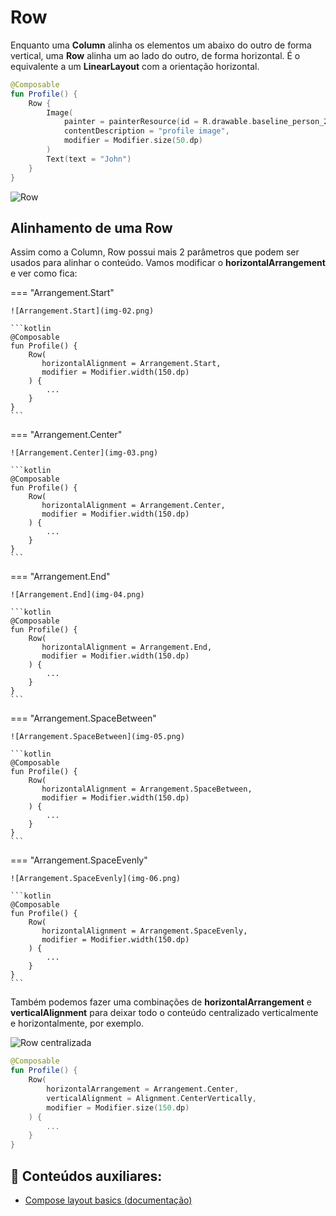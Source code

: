 # Row

Enquanto uma **Column** alinha os elementos um abaixo do outro de forma vertical, uma **Row** alinha um ao lado do outro, de forma horizontal. É o equivalente a um **LinearLayout** com a orientação horizontal.

```kotlin
@Composable
fun Profile() {
    Row {
        Image(
            painter = painterResource(id = R.drawable.baseline_person_24),
            contentDescription = "profile image",
            modifier = Modifier.size(50.dp)
        )
        Text(text = "John")
    }
}
```

![Row](img-01.png)

## Alinhamento de uma Row

Assim como a Column, Row possui mais 2 parâmetros que podem ser usados para alinhar o conteúdo. Vamos modificar o **horizontalArrangement** e ver como fica:

=== "Arrangement.Start" 

    ![Arrangement.Start](img-02.png)

    ```kotlin
    @Composable
    fun Profile() {
        Row(
           horizontalAlignment = Arrangement.Start,
           modifier = Modifier.width(150.dp)
        ) {
            ...
        }
    }
    ```

=== "Arrangement.Center" 

    ![Arrangement.Center](img-03.png)

    ```kotlin
    @Composable
    fun Profile() {
        Row(
           horizontalAlignment = Arrangement.Center,
           modifier = Modifier.width(150.dp)
        ) {
            ...
        }
    }
    ```

=== "Arrangement.End" 

    ![Arrangement.End](img-04.png)

    ```kotlin
    @Composable
    fun Profile() {
        Row(
           horizontalAlignment = Arrangement.End,
           modifier = Modifier.width(150.dp)
        ) {
            ...
        }
    }
    ```

=== "Arrangement.SpaceBetween" 

    ![Arrangement.SpaceBetween](img-05.png)

    ```kotlin
    @Composable
    fun Profile() {
        Row(
           horizontalAlignment = Arrangement.SpaceBetween,
           modifier = Modifier.width(150.dp)
        ) {
            ...
        }
    }
    ```

=== "Arrangement.SpaceEvenly" 

    ![Arrangement.SpaceEvenly](img-06.png)

    ```kotlin
    @Composable
    fun Profile() {
        Row(
           horizontalAlignment = Arrangement.SpaceEvenly,
           modifier = Modifier.width(150.dp)
        ) {
            ...
        }
    }
    ```

Também podemos fazer uma combinações de **horizontalArrangement** e **verticalAlignment** para deixar todo o conteúdo centralizado verticalmente e horizontalmente, por exemplo.

![Row centralizada](img-07.png)

```kotlin
@Composable
fun Profile() {
    Row(
        horizontalArrangement = Arrangement.Center,
        verticalAlignment = Alignment.CenterVertically,
        modifier = Modifier.size(150.dp)
    ) {
        ...
    }
}
```

## :link: Conteúdos auxiliares:
- [Compose layout basics (documentação)](https://developer.android.com/jetpack/compose/layouts/basics)